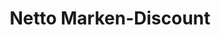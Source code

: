 ---
title: "Netto Marken-Discount"
url: /dresden/netto-marken-discount-kesselsdorfer-strasse/
shop: Supermarkt
---